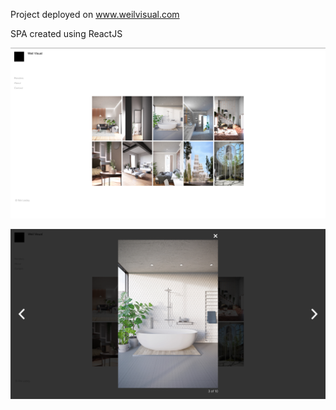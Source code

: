 Project deployed on www.weilvisual.com

SPA created using ReactJS

![Wei Lesley Yang portfolio view](https://github.com/Dannyang27/portfolio-arquitecture-lesley/blob/master/src/images/index.png)

![Wei Lesley Yang portfolio view](https://github.com/Dannyang27/portfolio-arquitecture-lesley/blob/master/src/images/gallerydisplay.png)
